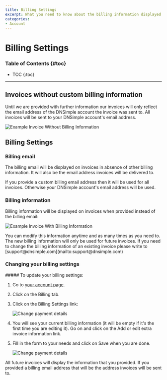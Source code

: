 ```yaml
---
title: Billing Settings
excerpt: What you need to know about the billing information displayed on every invoice.
categories:
- Account
---
```


# Billing Settings

### Table of Contents {#toc}

* TOC
{:toc}

---


## Invoices without custom billing information

Until we are provided with further information our invoices will only reflect the email address of the DNSimple account the invoice was sent to. All invoices will be sent to your DNSimple account's email address.

![Example Invoice Without Billing Information](/files/account-billing-settings-invoice-1.png)


## Billing Settings

### Billing email

The billing email will be displayed on invoices in absence of other billing information. It will also be the email address invoices will be delivered to.

<callout>
If you provide a custom billing email address then it will be used for all invoices. Otherwise your DNSimple account's email address will be used.
</callout>


### Billing information

Billing information will be displayed on invoices when provided instead of the billing email:

![Example Invoice With Billing Information](/files/account-billing-settings-invoice-2.png)

<warning>
You can modify this information anytime and as many times as you need to. The new billing information will only be used for future invoices. If you need to change the billing information of an existing invoice please write to [support@dnsimple.com](mailto:support@dnsimple.com)
</warning>

### Changing your billing settings

<div class="section-steps" markdown="1">
##### To update your billing settings:

1. Go to [your account page](https://dnsimple.com/account).
1. Click on the <label>Billing</label> tab.
1. Click on the <label>Billing Settings</label> link:

     ![Change payment details](/files/account-billing-settings-1.png)

1. You will see your current billing information (it will be empty if it's the first time you are editing it). Go on and click on the <label>Add or edit extra invoice information</label> link.
1. Fill in the form to your needs and click on <label>Save</label> when you are done.

     ![Change payment details](/files/account-billing-settings-2.png)
</div>


All future invoices will display the information that you provided. If you provided a billing email address that will be the address invoices will be sent to.
